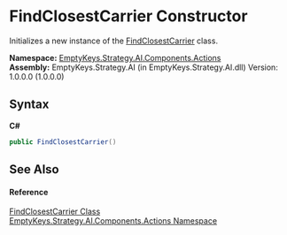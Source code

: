 # FindClosestCarrier Constructor 
 

Initializes a new instance of the <a href="T_EmptyKeys_Strategy_AI_Components_Actions_FindClosestCarrier">FindClosestCarrier</a> class.

**Namespace:**&nbsp;<a href="N_EmptyKeys_Strategy_AI_Components_Actions">EmptyKeys.Strategy.AI.Components.Actions</a><br />**Assembly:**&nbsp;EmptyKeys.Strategy.AI (in EmptyKeys.Strategy.AI.dll) Version: 1.0.0.0 (1.0.0.0)

## Syntax

**C#**<br />
``` C#
public FindClosestCarrier()
```


## See Also


#### Reference
<a href="T_EmptyKeys_Strategy_AI_Components_Actions_FindClosestCarrier">FindClosestCarrier Class</a><br /><a href="N_EmptyKeys_Strategy_AI_Components_Actions">EmptyKeys.Strategy.AI.Components.Actions Namespace</a><br />